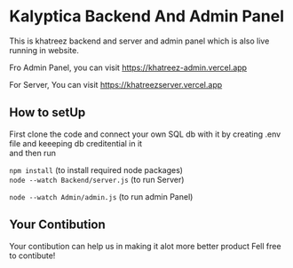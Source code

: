 # Kalyptica Backend And Admin Panel
This is khatreez backend and server and admin panel which is also live running in website.

Fro Admin Panel, you can visit https://khatreez-admin.vercel.app 

For Server, You can visit https://khatreezserver.vercel.app  

## How to setUp  
First clone the code and connect your own SQL db with it by creating .env file and keeeping db creditential in it  
and then run  
  
`npm install` (to install required node packages)  
`node --watch Backend/server.js` (to run Server)  
  
`node --watch Admin/admin.js` (to run admin Panel)  

## Your Contibution
Your contibution can help us in making it alot more better product
Fell free to contibute!